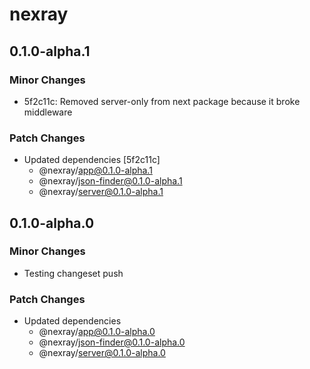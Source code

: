 # nexray

## 0.1.0-alpha.1

### Minor Changes

-   5f2c11c: Removed server-only from next package because it broke middleware

### Patch Changes

-   Updated dependencies [5f2c11c]
    -   @nexray/app@0.1.0-alpha.1
    -   @nexray/json-finder@0.1.0-alpha.1
    -   @nexray/server@0.1.0-alpha.1

## 0.1.0-alpha.0

### Minor Changes

-   Testing changeset push

### Patch Changes

-   Updated dependencies
    -   @nexray/app@0.1.0-alpha.0
    -   @nexray/json-finder@0.1.0-alpha.0
    -   @nexray/server@0.1.0-alpha.0
